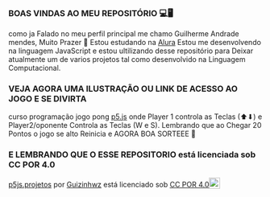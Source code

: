 
### BOAS VINDAS AO MEU REPOSITÓRIO 💻🖥
como ja Falado no meu perfil principal me chamo Guilherme Andrade mendes, Muito Prazer 🤝
Estou estudando na [Alura](https:\\www.alura.com.br)
Estou me desenvolvendo na linguagem JavaScript e estou ultilizando desse repositório para Deixar atualmente um de varios projetos tal como desenvolvido na Linguagem Computacional.

### VEJA AGORA UMA ILUSTRAÇÃO OU LINK DE ACESSO AO JOGO E SE DIVIRTA 
curso programação jogo pong [p5.js](https://editor.p5js.org/00001132580377sp/full/T-seBUCMn) onde Player 1 controla as Teclas (⬆⬇) e Player2/oponente Controla as Teclas (W e S).
Lembrando que ao Chegar 20 Pontos o jogo se alto Reinicia e AGORA BOA SORTEEE 💚

### E LEMBRANDO QUE O ESSE REPOSITORIO está licenciada sob CC POR 4.0 
<p xmlns:cc="http://creativecommons.org/ns#" xmlns:dct="http://purl.org/dc/terms/"><a property="dct:title" rel="cc:attributionURL" href="https://github.com/Guizinhwz/p5js.projetos.git">p5js.projetos</a> por <a rel="cc:attributionURL dct:creator" property="cc:attributionName" href="https://github.com/Guizinhwz">Guizinhwz</a> está licenciado sob <a href="https://creativecommons.org/licenses/by/4.0/?ref=chooser-v1" target="_blank" rel=" licença noopener noreferrer" style="display:inline-block;" >CC POR 4.0<img style="height:22px!importante; margem-esquerda: 3px; vertical-align:text-bottom;" src="https://mirrors.creativecommons.org/presskit/icons/cc.svg?ref=chooser-v1" alt=""><img style="height:22px!important; margem-esquerda: 3px; vertical-align:text-bottom;" src="https://mirrors.creativecommons.org/presskit/icons/by.svg?ref=chooser-v1" alt=""></a></p>
